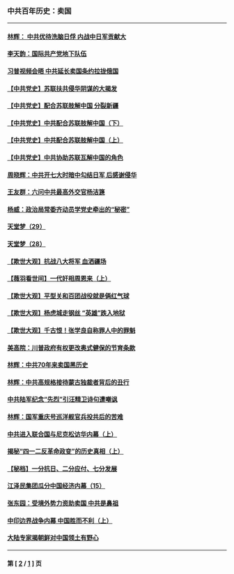### 中共百年历史：卖国
---
#### [林辉： 中共优待洗脑日俘 内战中日军贡献大](../../pages/nf1176117/n13624644.md?08030430) 
#### [李天韵：国际共产党地下队伍](../../pages/nf1176117/n13611808.md?08030430) 
#### [习普视频会晤 中共延长卖国条约拉拢俄国](../../pages/nf1176117/n13060971.md?08030430) 
#### [【中共党史】苏联扶共侵华阴谋的大揭发](../../pages/nf1176117/n13056050.md?08030430) 
#### [【中共党史】配合苏联肢解中国 分裂新疆](../../pages/nf1176117/n13040700.md?08030430) 
#### [【中共党史】中共配合苏联肢解中国（下）](../../pages/nf1176117/n13035660.md?08030430) 
#### [【中共党史】中共配合苏联肢解中国（上）](../../pages/nf1176117/n13030262.md?08030430) 
#### [【中共党史】中共协助苏联瓦解中国的角色](../../pages/nf1176117/n13018109.md?08030430) 
#### [周晓辉：中共开七大时暗中勾结日军 后感谢侵华](../../pages/nf1176117/n12921960.md?08030430) 
#### [王友群：六问中共最高外交官杨洁篪](../../pages/nf1176117/n12836495.md?08030430) 
#### [杨威：政治局常委齐动员学党史牵出的“秘密”](../../pages/nf1176117/n12764642.md?08030430) 
#### [天堂梦（29）](../../pages/nf1176117/n12408465.md?08030430) 
#### [天堂梦（28）](../../pages/nf1176117/n12408309.md?08030430) 
#### [【欺世大观】抗战八大将军 血洒疆场](../../pages/nf1176117/n12357044.md?08030430) 
#### [【薇羽看世间】一代奸相周恩来（上）](../../pages/nf1176117/n12401109.md?08030430) 
#### [【欺世大观】平型关和百团战役就是俩红气球](../../pages/nf1176117/n12359157.md?08030430) 
#### [【欺世大观】杨虎城走钢丝 “英雄”跌入地狱](../../pages/nf1176117/n12358840.md?08030430) 
#### [【欺世大观】千古恨！张学良自称罪人中的罪魁](../../pages/nf1176117/n12358629.md?08030430) 
#### [美高院：川普政府有权更改奥式健保的节育条款](../../pages/nf1176117/n12242171.md?08030430) 
#### [林辉：中共70年来卖国黑历史](../../pages/nf1176117/n11552181.md?08030430) 
#### [林辉：中共高规格接待蒙古独裁者背后的丑行](../../pages/nf1176117/n11225005.md?08030430) 
#### [中共陆军纪念“先烈”引汪精卫诗句遭嘲讽](../../pages/nf1176117/n11153345.md?08030430) 
#### [林辉：国军重庆号巡洋舰官兵投共后的苦难](../../pages/nf1176117/n10997801.md?08030430) 
#### [中共进入联合国与尼克松访华内幕（上）](../../pages/nf1176117/n10138788.md?08030430) 
#### [揭秘“四一二反革命政变”的历史真相（上）](../../pages/nf1176117/n9996650.md?08030430) 
#### [【秘档】一分抗日、二分应付、七分发展](../../pages/nf1176117/n9331484.md?08030430) 
#### [江泽民集团瓜分中国经济内幕（15）](../../pages/nf1176117/n9268584.md?08030430) 
#### [张东园：受境外势力资助卖国 中共是鼻祖](../../pages/nf1176117/n9272480.md?08030430) 
#### [中印边界战争内幕 中国胜而不利（上）](../../pages/nf1176117/n9252458.md?08030430) 
#### [大陆专家揭朝鲜对中国领土有野心](../../pages/nf1176117/n9074056.md?08030430) 

---
#### 第 [ [2](./2.md?08030430) / [1](./1.md?08030430) ] 页
